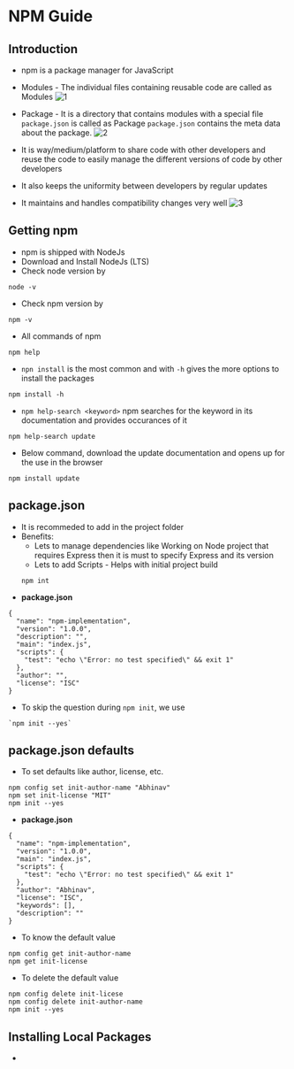 # NPM Guide
## Introduction
* npm is a package manager for JavaScript
* Modules - The individual files containing reusable code are called as Modules
![1]()
* Package - It is a directory that contains modules with a special file `package.json` is called as Package
`package.json` contains the meta data about the package.
![2]()

* It is way/medium/platform to share code with other developers and reuse the code to easily manage the different versions of code by other developers
* It also keeps the uniformity between developers by regular updates
* It maintains and handles compatibility changes very well
![3]()

## Getting npm
* npm is shipped with NodeJs
* Download and Install NodeJs (LTS)
* Check node version by
```
node -v
```
* Check npm version by
```
npm -v
```
* All commands of npm
```
npm help
```
* `npn install` is the most common and with `-h` gives the more options to install the packages
```
npm install -h
```
* `npm help-search <keyword>` npm searches for the keyword in its documentation and provides occurances of it
```
npm help-search update
```
* Below command, download the update documentation and opens up for the use in the browser
```
npm install update
```

## package.json
* It is recommeded to add in the project folder
* Benefits:
    * Lets to manage dependencies like Working on Node project that requires Express then it is must to specify Express and its version
    * Lets to add Scripts - Helps with initial project build
    ```
    npm int
    ```
* __package.json__
```
{
  "name": "npm-implementation",
  "version": "1.0.0",
  "description": "",
  "main": "index.js",
  "scripts": {
    "test": "echo \"Error: no test specified\" && exit 1"
  },
  "author": "",
  "license": "ISC"
}
```
* To skip the question during `npm init`, we use 
```
`npm init --yes`
```

##  package.json defaults
* To set defaults like author, license, etc.
```
npm config set init-author-name "Abhinav"
npm set init-license "MIT"
npm init --yes
```
* __package.json__
```
{
  "name": "npm-implementation",
  "version": "1.0.0",
  "main": "index.js",
  "scripts": {
    "test": "echo \"Error: no test specified\" && exit 1"
  },
  "author": "Abhinav",
  "license": "ISC",
  "keywords": [],
  "description": ""
}
```
* To know the default value
```
npm config get init-author-name
npm get init-license
```
* To delete the default value
```
npm config delete init-licese
npm config delete init-author-name
npm init --yes
```

## Installing Local Packages
* 
